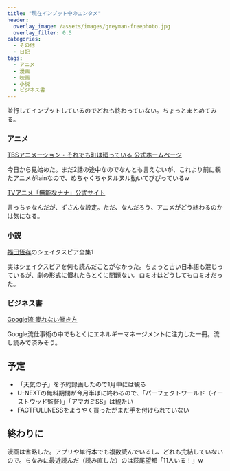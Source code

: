 ```yaml
---
title: "現在インプット中のエンタメ"
header:
  overlay_image: /assets/images/greyman-freephoto.jpg
  overlay_filter: 0.5
categories:
  - その他
  - 日記
tags:
  - アニメ
  - 漫画
  - 映画
  - 小説
  - ビジネス書
---
```


並行してインプットしているのでどれも終わっていない。ちょっとまとめてみる。

### アニメ

[TBSアニメーション・それでも町は廻っている 公式ホームページ](https://www.tbs.co.jp/anime/soremachi/)

今日から見始めた。まだ2話の途中なのでなんとも言えないが、これより前に観たアニメがlainなので、めちゃくちゃヌルヌル動いてびびっているw

[TVアニメ「無能なナナ」公式サイト](https://munounanana.com/)

言っちゃなんだが、ずさんな設定。ただ、なんだろう、アニメがどう終わるのかは気になる。

### 小説

[福田恆存](https://ja.wikipedia.org/wiki/%E7%A6%8F%E7%94%B0%E6%81%86%E5%AD%98)のシェイクスピア全集1

実はシェイクスピアを何も読んだことがなかった。ちょっと古い日本語も混じっているが、劇の形式に慣れたらとくに問題ない。ロミオはどうしてもロミオだった。

### ビジネス書

[Google流 疲れない働き方](https://www.amazon.co.jp/Google%E6%B5%81-%E7%96%B2%E3%82%8C%E3%81%AA%E3%81%84%E5%83%8D%E3%81%8D%E6%96%B9-%E3%83%94%E3%83%A7%E3%83%BC%E3%83%88%E3%83%AB%E3%83%BB%E3%83%95%E3%82%A7%E3%83%AA%E3%83%BC%E3%82%AF%E3%82%B9%E3%83%BB%E3%82%B0%E3%82%B8%E3%83%90%E3%83%81/dp/4797395362)

Google流仕事術の中でもとくにエネルギーマネージメントに注力した一冊。流し読みで済みそう。

## 予定

- 「天気の子」を予約録画したので1月中には観る
- U-NEXTの無料期間が今月半ばに終わるので、「パーフェクトワールド（イーストウッド監督）」「アマガミSS」は観たい
- FACTFULLNESSをようやく買ったがまだ手を付けられていない

## 終わりに

漫画は省略した。アプリや単行本でも複数読んでいるし、どれも完結していないので。ちなみに最近読んだ（読み直した）のは萩尾望都「11人いる！」w
